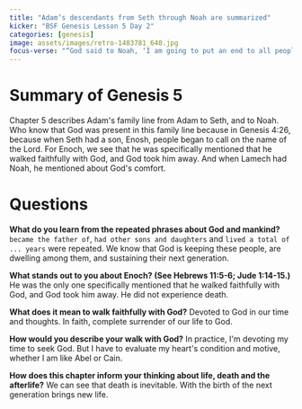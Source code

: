 ```yaml
---
title: "Adam’s descendants from Seth through Noah are summarized"
kicker: "BSF Genesis Lesson 5 Day 2"
categories: [genesis]
image: assets/images/retro-1483781_640.jpg
focus-verse: "“God said to Noah, ‘I am going to put an end to all people, for the earth is filled with violence because of them. I am surely going to destroy both them and the earth.’ ” – Genesis 6:13"
---
```


# Summary of Genesis 5

Chapter 5 describes Adam's family line from Adam to Seth, and to Noah. Who know that God was present in this family line because in Genesis 4:26, because when Seth had a son, Enosh, people began to call on the name of the Lord. For Enoch, we see that he was specifically mentioned that he walked faithfully with God, and God took him away. And when Lamech had Noah, he mentioned about God's comfort. 

# Questions 

**What do you learn from the repeated phrases about God and mankind?** `became the father of`, `had other sons and daughters` and `lived a total of ... years` were repeated. We know that God is keeping these people, are dwelling among them, and sustaining their next generation.

**What stands out to you about Enoch? (See Hebrews 11:5-6; Jude 1:14-15.)** He was the only one specifically mentioned that he walked faithfully with God, and God took him away. He did not experience death.

**What does it mean to walk faithfully with God?** Devoted to God in our time and thoughts. In faith, complete surrender of our life to God. 

**How would you describe your walk with God?** In practice, I'm devoting my time to seek God. But I have to evaluate my heart's condition and motive, whether I am like Abel or Cain.

**How does this chapter inform your thinking about life, death and the afterlife?** We can see that death is inevitable. With the birth of the next generation brings new life. 


